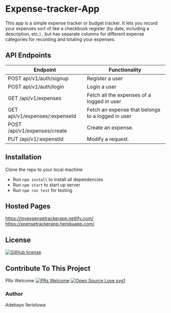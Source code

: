 # Expense-tracker-App
This app is a simple expense tracker or budget tracker. It lets you record your expenses sort of like a checkbook register (by date, including a description, etc.) , but has separate columns for different expense categories for recording and totaling your expenses.




## API Endpoints
| Endpoint | Functionality |
| ----------- | ----------- |
| POST api/v1/auth/signup | Register a user |
| POST api/v1/auth/login | Login a user |
| GET /api/v1/expenses | Fetch all the expenses of a logged in user |
| GET api/v1/expenses/:expenseId| Fetch an expense that belongs to a logged in user |
| POST /api/v1/expenses/create | Create an expense. |
| PUT /api/v1/:expenstId | Modify a request. |


## Installation
Clone the repo to your local machine 
- Run `npm install` to install all dependencies
- Run `npm start` to start up server
- Run `npm run test` for testing 

## Hosted Pages
https://myexpensetrackerapp.netlify.com/
https://xpensetrackerapp.herokuapp.com/


## License
[![GitHub license](https://img.shields.io/github/license/Naereen/StrapDown.js.svg)](https://github.com/Naereen/StrapDown.js/blob/master/LICENSE)

## Contribute To This Project
PRs Welcome 
[![PRs Welcome](https://img.shields.io/badge/PRs-welcome-brightgreen.svg?style=flat-square)](http://makeapullrequest.com)
[![Open Source Love svg1](https://badges.frapsoft.com/os/v1/open-source.svg?v=103)](https://github.com/ellerbrock/open-source-badges/)

### Author
 Adebayo Ilerioluwa
